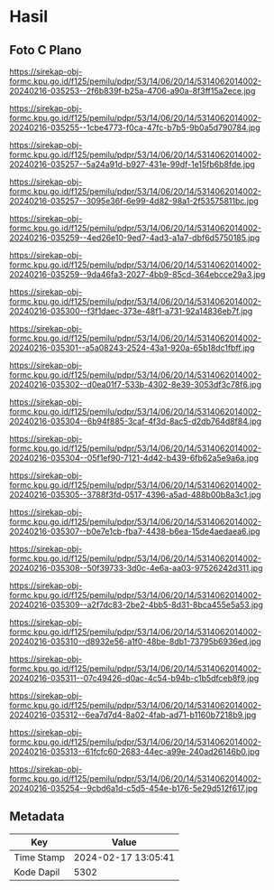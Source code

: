# Hasil

## Foto C Plano

https://sirekap-obj-formc.kpu.go.id/f125/pemilu/pdpr/53/14/06/20/14/5314062014002-20240216-035253--2f6b839f-b25a-4706-a90a-8f3ff15a2ece.jpg

https://sirekap-obj-formc.kpu.go.id/f125/pemilu/pdpr/53/14/06/20/14/5314062014002-20240216-035255--1cbe4773-f0ca-47fc-b7b5-9b0a5d790784.jpg

https://sirekap-obj-formc.kpu.go.id/f125/pemilu/pdpr/53/14/06/20/14/5314062014002-20240216-035257--5a24a91d-b927-431e-99df-1e15fb6b8fde.jpg

https://sirekap-obj-formc.kpu.go.id/f125/pemilu/pdpr/53/14/06/20/14/5314062014002-20240216-035257--3095e36f-6e99-4d82-98a1-2f53575811bc.jpg

https://sirekap-obj-formc.kpu.go.id/f125/pemilu/pdpr/53/14/06/20/14/5314062014002-20240216-035259--4ed26e10-9ed7-4ad3-a1a7-dbf6d5750185.jpg

https://sirekap-obj-formc.kpu.go.id/f125/pemilu/pdpr/53/14/06/20/14/5314062014002-20240216-035259--9da46fa3-2027-4bb9-85cd-364ebcce29a3.jpg

https://sirekap-obj-formc.kpu.go.id/f125/pemilu/pdpr/53/14/06/20/14/5314062014002-20240216-035300--f3f1daec-373e-48f1-a731-92a14836eb7f.jpg

https://sirekap-obj-formc.kpu.go.id/f125/pemilu/pdpr/53/14/06/20/14/5314062014002-20240216-035301--a5a08243-2524-43a1-920a-65b18dc1fbff.jpg

https://sirekap-obj-formc.kpu.go.id/f125/pemilu/pdpr/53/14/06/20/14/5314062014002-20240216-035302--d0ea01f7-533b-4302-8e39-3053df3c78f6.jpg

https://sirekap-obj-formc.kpu.go.id/f125/pemilu/pdpr/53/14/06/20/14/5314062014002-20240216-035304--6b94f885-3caf-4f3d-8ac5-d2db764d8f84.jpg

https://sirekap-obj-formc.kpu.go.id/f125/pemilu/pdpr/53/14/06/20/14/5314062014002-20240216-035304--05f1ef90-7121-4d42-b439-6fb62a5e9a6a.jpg

https://sirekap-obj-formc.kpu.go.id/f125/pemilu/pdpr/53/14/06/20/14/5314062014002-20240216-035305--3788f3fd-0517-4396-a5ad-488b00b8a3c1.jpg

https://sirekap-obj-formc.kpu.go.id/f125/pemilu/pdpr/53/14/06/20/14/5314062014002-20240216-035307--b0e7e1cb-fba7-4438-b6ea-15de4aedaea6.jpg

https://sirekap-obj-formc.kpu.go.id/f125/pemilu/pdpr/53/14/06/20/14/5314062014002-20240216-035308--50f39733-3d0c-4e6a-aa03-97526242d311.jpg

https://sirekap-obj-formc.kpu.go.id/f125/pemilu/pdpr/53/14/06/20/14/5314062014002-20240216-035309--a2f7dc83-2be2-4bb5-8d31-8bca455e5a53.jpg

https://sirekap-obj-formc.kpu.go.id/f125/pemilu/pdpr/53/14/06/20/14/5314062014002-20240216-035310--d8932e56-a1f0-48be-8db1-73795b6936ed.jpg

https://sirekap-obj-formc.kpu.go.id/f125/pemilu/pdpr/53/14/06/20/14/5314062014002-20240216-035311--07c49426-d0ac-4c54-b94b-c1b5dfceb8f9.jpg

https://sirekap-obj-formc.kpu.go.id/f125/pemilu/pdpr/53/14/06/20/14/5314062014002-20240216-035312--6ea7d7d4-8a02-4fab-ad71-b1160b7218b9.jpg

https://sirekap-obj-formc.kpu.go.id/f125/pemilu/pdpr/53/14/06/20/14/5314062014002-20240216-035313--61fcfc60-2683-44ec-a99e-240ad26146b0.jpg

https://sirekap-obj-formc.kpu.go.id/f125/pemilu/pdpr/53/14/06/20/14/5314062014002-20240216-035254--9cbd6a1d-c5d5-454e-b176-5e29d512f617.jpg


## Metadata

| Key        | Value               |
| ---------- | ------------------- |
| Time Stamp | 2024-02-17 13:05:41 |
| Kode Dapil | 5302                |



